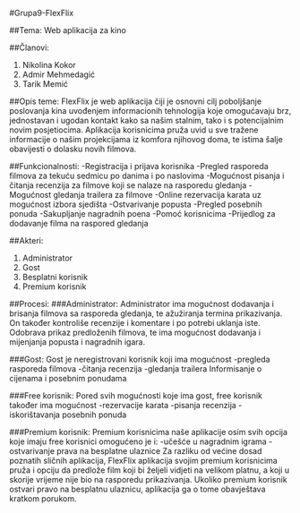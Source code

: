 #Grupa9-FlexFlix


##Tema:
Web aplikacija za kino 

##Članovi:
1. Nikolina Kokor
2. Admir Mehmedagić
3. Tarik Memić

##Opis teme:
FlexFlix je web aplikacija čiji je osnovni cilj poboljšanje poslovanja kina uvođenjem 
informacionih tehnologija koje omogućavaju brz, jednostavan i ugodan kontakt kako sa našim stalnim, 
tako i s potencijalnim novim posjetiocima. Aplikacija korisnicima pruža uvid u sve tražene
informacije o našim projekcijama iz komfora njihovog doma, te istima šalje obavijesti o dolasku novih filmova.


##Funkcionalnosti:
-Registracija i prijava korisnika
-Pregled rasporeda filmova za tekuću sedmicu po danima i po naslovima
-Mogućnost pisanja i čitanja recenzija za filmove koji se nalaze na rasporedu gledanja
-Mogućnost gledanja trailera za filmove
-Online rezervacija karata uz mogućnost izbora sjedišta
-Ostvarivanje popusta
-Pregled posebnih ponuda
-Sakupljanje nagradnih poena
-Pomoć korisnicima
-Prijedlog za dodavanje filma na raspored gledanja 

##Akteri:
1. Administrator
2. Gost
3. Besplatni korisnik
4. Premium korisnik


##Procesi:
###Administrator:
Administrator ima mogućnost dodavanja i brisanja filmova sa rasporeda gledanja, te ažužiranja
termina prikazivanja. On također kontroliše recenzije i komentare i po potrebi uklanja iste. 
Odobrava prikaz predloženih filmova, te ima mogućnost dodavanja i mijenjanja popusta i nagradnih igara.

###Gost:
Gost je neregistrovani korisnik koji ima mogućnost
-pregleda rasporeda filmova
-čitanja recenzija
-gledanja trailera
Informisanje o cijenama i posebnim ponudama

###Free korisnik:
Pored svih mogućnosti koje ima gost, free korisnik također ima mogućnost
-rezervacije karata
-pisanja recenzija
-iskorištavanja posebnih ponuda

###Premium korisnik:
Premium korisnicima naše aplikacije osim svih opcija koje imaju free korisnici omogućeno je i:
-učešće u nagradnim igrama
-ostvarivanje prava na besplatne ulaznice
Za razliku od većine dosad poznatih sličnih aplikacija, FlexFlix 
aplikacija svojim premium korisnicima pruža i opciju da predlože film koji bi željeli
vidjeti na velikom platnu, a koji u skorije vrijeme nije bio na rasporedu prikazivanja. 
Ukoliko premium korisnik ostvari pravo na besplatnu ulaznicu, aplikacija ga o tome obavještava kratkom porukom.
